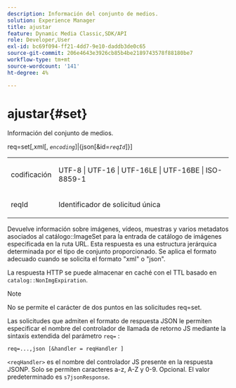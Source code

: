 ```yaml
---
description: Información del conjunto de medios.
solution: Experience Manager
title: ajustar
feature: Dynamic Media Classic,SDK/API
role: Developer,User
exl-id: bc69f094-ff21-4dd7-9e10-daddb3de0c65
source-git-commit: 206e4643e3926cb85b4be2189743578f88180be7
workflow-type: tm+mt
source-wordcount: '141'
ht-degree: 4%

---
```


# ajustar{#set}

Información del conjunto de medios.

req=set[,xml[, *`encoding`*]|{json[&amp;id=*`reqId`*]}]

<table id="simpletable_02C955F4EBAD4251A728F0FC68F432B5"> 
 <tr class="strow"> 
  <td class="stentry"> <p><span class="varname"> codificación</span> </p> </td> 
  <td class="stentry"> <p><span class="codeph"> UTF-8 | UTF-16 | UTF-16LE | UTF-16BE | ISO-8859-1</span> </p></td> 
 </tr> 
 <tr class="strow"> 
  <td class="stentry"> <p><span class="varname"> reqId</span> </p></td> 
  <td class="stentry"> <p>Identificador de solicitud única </p></td> 
 </tr> 
</table>

Devuelve información sobre imágenes, vídeos, muestras y varios metadatos asociados al catálogo::ImageSet para la entrada de catálogo de imágenes especificada en la ruta URL. Esta respuesta es una estructura jerárquica determinada por el tipo de conjunto proporcionado. Se aplica el formato adecuado cuando se solicita el formato &quot;xml&quot; o &quot;json&quot;.

La respuesta HTTP se puede almacenar en caché con el TTL basado en `catalog::NonImgExpiration`.

>[!NOTE]
>
>No se permite el carácter de dos puntos en las solicitudes req=set.

Las solicitudes que admiten el formato de respuesta JSON le permiten especificar el nombre del controlador de llamada de retorno JS mediante la sintaxis extendida del parámetro `req=` :

`req=...,json [&handler = reqHandler ]`

`<reqHandler>` es el nombre del controlador JS presente en la respuesta JSONP. Solo se permiten caracteres a-z, A-Z y 0-9. Opcional. El valor predeterminado es `s7jsonResponse`.
